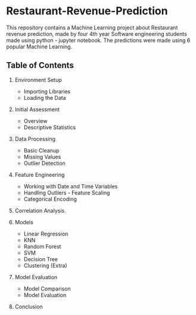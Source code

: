# Restaurant-Revenue-Prediction
This repository contains a Machine Learning project about Restaurant revenue prediction, made by four 4th year Software engineering students made using python - jupyter notebook.
The predictions were made using 6 popular Machine Learning.

## Table of Contents

1. Environment Setup
   - Importing Libraries
   - Loading the Data
   
2. Initial Assessment
   - Overview
   - Descriptive Statistics
   
3. Data Processing
   - Basic Cleanup
   - Missing Values
   - Outlier Detection
   
4. Feature Engineering
   - Working with Date and Time Variables
   - Handling Outliers - Feature Scaling
   - Categorical Encoding
   
5. Correlation Analysis

6. Models
   - Linear Regression
   - KNN
   - Random Forest
   - SVM
   - Decision Tree
   - Clustering (Extra)
   
7. Model Evaluation
   - Model Comparison
   - Model Evaluation
   
8. Conclusion
